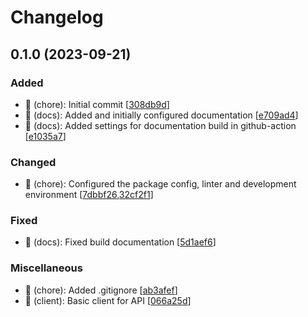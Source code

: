 # Changelog

<a name="0.1.0"></a>
## 0.1.0 (2023-09-21)

### Added

- 🎉 (chore): Initial commit [[308db9d](https://github.com/dd/dd_yandex_pay/commit/308db9d8b518008e98afdf722d7c81a3b692af56)]
- 📝 (docs): Added and initially configured documentation [[e709ad4](https://github.com/dd/dd_yandex_pay/commit/e709ad488de68e290256189b4ce3691c4de605fd)]
- 👷 (docs): Added settings for documentation build in github-action [[e1035a7](https://github.com/dd/dd_yandex_pay/commit/e1035a7fc9589ff331f3e04d22d055b1cdde2156)]

### Changed

- 🔧 (chore): Configured the package config, linter and development environment [[7dbbf26](https://github.com/dd/dd_yandex_pay/commit/7dbbf2643bee82e64eb2630dea97426c1ee71040),[32cf2f1](https://github.com/dd/dd_yandex_pay/commit/32cf2f1742176a6696782a88741fc257920f7c51)]

### Fixed

- 💚 (docs): Fixed build documentation [[5d1aef6](https://github.com/dd/dd_yandex_pay/commit/5d1aef6df47f315272afc5471e40dfbc30683409)]

### Miscellaneous

- 🙈 (chore): Added .gitignore [[ab3afef](https://github.com/dd/dd_yandex_pay/commit/ab3afefadbe2f5a1d51a743d070798b841f77b0b)]
- 🚧 (client): Basic client for API [[066a25d](https://github.com/dd/dd_yandex_pay/commit/066a25dc4b0986c3da8d94d6a5617bc4d4078a80)]

